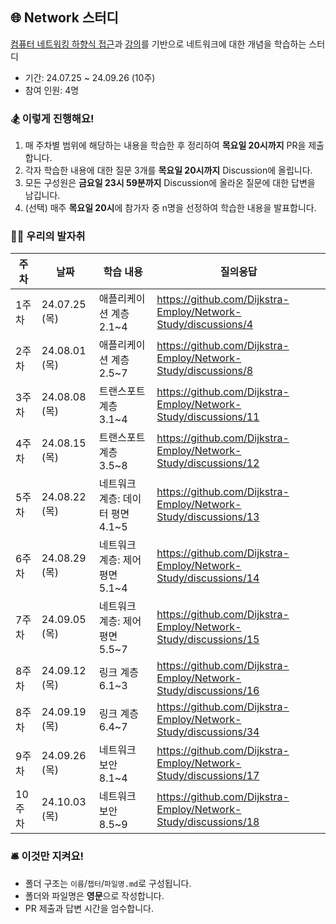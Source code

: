## 🌐 Network 스터디

[컴퓨터 네트워킹 하향식 접근](https://product.kyobobook.co.kr/detail/S000061694627)과 [강의](http://www.kocw.net/home/m/cview.do?cid=6b984f376cfb8f70)를 기반으로 네트워크에 대한 개념을 학습하는 스터디

- 기간: 24.07.25 ~ 24.09.26 (10주)
- 참여 인원: 4명

### 🏂 이렇게 진행해요!
1. 매 주차별 범위에 해당하는 내용을 학습한 후 정리하여 **목요일 20시까지** PR을 제출합니다.
2. 각자 학습한 내용에 대한 질문 3개를 **목요일 20시까지** Discussion에 올립니다.
3. 모든 구성원은 **금요일 23시 59분까지** Discussion에 올라온 질문에 대한 답변을 남깁니다.
4. (선택) 매주 **목요일 20시**에 참가자 중 n명을 선정하여 학습한 내용을 발표합니다.

### 🏃🏻 우리의 발자취
|주차|날짜|학습 내용|질의응답|
|---|---|---|---|
|1주차|24.07.25 (목)|애플리케이션 계층 2.1~4|https://github.com/Dijkstra-Employ/Network-Study/discussions/4|
|2주차|24.08.01 (목)|애플리케이션 계층 2.5~7|https://github.com/Dijkstra-Employ/Network-Study/discussions/8|
|3주차|24.08.08 (목)|트랜스포트 계층 3.1~4|https://github.com/Dijkstra-Employ/Network-Study/discussions/11|
|4주차|24.08.15 (목)|트랜스포트 계층 3.5~8|https://github.com/Dijkstra-Employ/Network-Study/discussions/12|
|5주차|24.08.22 (목)|네트워크 계층: 데이터 평면 4.1~5|https://github.com/Dijkstra-Employ/Network-Study/discussions/13|
|6주차|24.08.29 (목)|네트워크 계층: 제어 평면 5.1~4|https://github.com/Dijkstra-Employ/Network-Study/discussions/14|
|7주차|24.09.05 (목)|네트워크 계층: 제어 평면 5.5~7|https://github.com/Dijkstra-Employ/Network-Study/discussions/15|
|8주차|24.09.12 (목)|링크 계층 6.1~3|https://github.com/Dijkstra-Employ/Network-Study/discussions/16|
|8주차|24.09.19 (목)|링크 계층 6.4~7|https://github.com/Dijkstra-Employ/Network-Study/discussions/34|
|9주차|24.09.26 (목)|네트워크 보안 8.1~4|https://github.com/Dijkstra-Employ/Network-Study/discussions/17|
|10주차|24.10.03 (목)|네트워크 보안 8.5~9|https://github.com/Dijkstra-Employ/Network-Study/discussions/18|

### 🛎️ 이것만 지켜요!
- 폴더 구조는 `이름`/`챕터`/`파일명.md`로 구성됩니다.
- 폴더와 파일명은 **영문**으로 작성합니다.
- PR 제출과 답변 시간을 엄수합니다.
